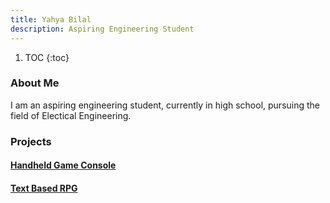 ```yaml
---
title: Yahya Bilal
description: Aspiring Engineering Student
---
```


1. TOC
{:toc}

### About Me
I am an aspiring engineering student, currently in high school, pursuing the field of Electical Engineering.

### Projects
#### [Handheld Game Console](./handheld.html)
#### [Text Based RPG](./textGame.html)
